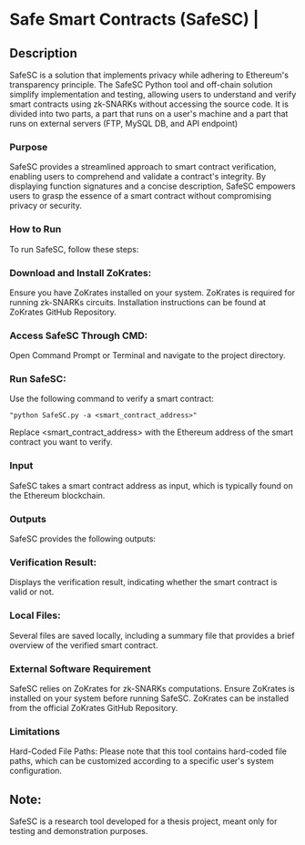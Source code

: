 # Safe Smart Contracts (SafeSC) |


## Description
SafeSC is a  solution that implements privacy while adhering to Ethereum's transparency principle. 
The SafeSC Python tool and off-chain solution simplify implementation and testing, allowing users to understand and verify smart contracts using zk-SNARKs without accessing the source code.
It is divided into two parts, a part that runs on a user's machine and a part that runs on external servers (FTP, MySQL DB, and API endpoint)

### Purpose
SafeSC provides a streamlined approach to smart contract verification, enabling users to comprehend and validate a contract's integrity. 
By displaying function signatures and a concise description, SafeSC empowers users to grasp the essence of a smart contract without compromising privacy or security.

### How to Run
To run SafeSC, follow these steps:

### Download and Install ZoKrates:
Ensure you have ZoKrates installed on your system. ZoKrates is required for running zk-SNARKs circuits.
Installation instructions can be found at ZoKrates GitHub Repository.

### Access SafeSC Through CMD:
Open Command Prompt or Terminal and navigate to the project directory.

### Run SafeSC:
Use the following command to verify a smart contract:

    "python SafeSC.py -a <smart_contract_address>"
                

Replace <smart_contract_address> with the Ethereum address of the smart contract you want to verify.

### Input
SafeSC takes a smart contract address as input, which is typically found on the Ethereum blockchain.

### Outputs
SafeSC provides the following outputs:

### Verification Result:
Displays the verification result, indicating whether the smart contract is valid or not.

### Local Files:
Several files are saved locally, including a summary file that provides a brief overview of the verified smart contract.

### External Software Requirement
SafeSC relies on ZoKrates for zk-SNARKs computations. Ensure ZoKrates is installed on your system before running SafeSC. ZoKrates can be installed from the official ZoKrates GitHub Repository.

### Limitations
Hard-Coded File Paths:
Please note that this tool contains hard-coded file paths, which can be customized according to a specific user's system configuration.

## Note:
SafeSC is a research tool developed for a thesis project, meant only for testing and demonstration purposes.
